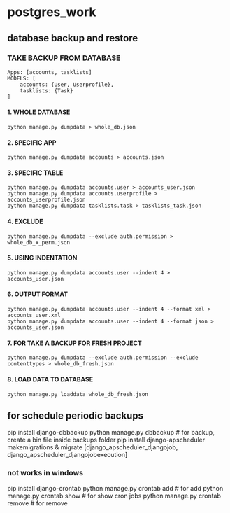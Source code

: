 # postgres_work
## database backup and restore

### TAKE BACKUP FROM DATABASE
    Apps: [accounts, tasklists]
    MODELS: [
        accounts: {User, Userprofile},
        tasklists: {Task}
    ]
#### 1. WHOLE DATABASE
    python manage.py dumpdata > whole_db.json

#### 2. SPECIFIC APP
    python manage.py dumpdata accounts > accounts.json

#### 3. SPECIFIC TABLE
    python manage.py dumpdata accounts.user > accounts_user.json
    python manage.py dumpdata accounts.userprofile > accounts_userprofile.json
    python manage.py dumpdata tasklists.task > tasklists_task.json

#### 4. EXCLUDE
    python manage.py dumpdata --exclude auth.permission > whole_db_x_perm.json

#### 5. USING INDENTATION
    python manage.py dumpdata accounts.user --indent 4 > accounts_user.json

#### 6. OUTPUT FORMAT
    python manage.py dumpdata accounts.user --indent 4 --format xml > accounts_user.xml
    python manage.py dumpdata accounts.user --indent 4 --format json > accounts_user.json

#### 7. FOR TAKE A BACKUP FOR FRESH PROJECT
    python manage.py dumpdata --exclude auth.permission --exclude contenttypes > whole_db_fresh.json

#### 8. LOAD DATA TO DATABASE
    python manage.py loaddata whole_db_fresh.json


## for schedule periodic backups
pip install django-dbbackup
python manage.py dbbackup       # for backup, create a bin file inside backups folder
pip install django-apscheduler
    makemigrations & migrate    [django_apscheduler_djangojob, django_apscheduler_djangojobexecution]


### not works in windows
pip install django-crontab
    python manage.py crontab add    # for add
    python manage.py crontab show    # for show cron jobs
    python manage.py crontab remove  # for remove
